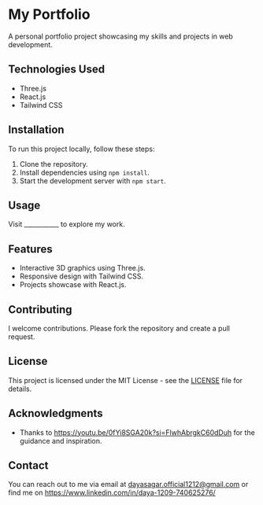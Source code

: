# My Portfolio

A personal portfolio project showcasing my skills and projects in web development.

## Technologies Used

- Three.js
- React.js
- Tailwind CSS

## Installation

To run this project locally, follow these steps:

1. Clone the repository.
2. Install dependencies using `npm install`.
3. Start the development server with `npm start`.

## Usage

Visit ___________ to explore my work.

## Features

- Interactive 3D graphics using Three.js.
- Responsive design with Tailwind CSS.
- Projects showcase with React.js.

## Contributing

I welcome contributions. Please fork the repository and create a pull request.

## License

This project is licensed under the MIT License - see the [LICENSE](LICENSE) file for details.

## Acknowledgments

- Thanks to https://youtu.be/0fYi8SGA20k?si=FlwhAbrgkC60dDuh for the guidance and inspiration.

## Contact

You can reach out to me via email at dayasagar.official1212@gmail.com or find me on https://www.linkedin.com/in/daya-1209-740625276/
